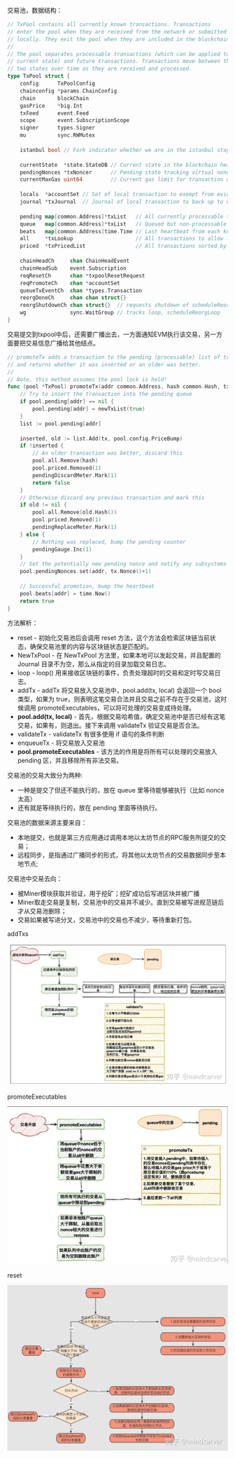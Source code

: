 交易池，数据结构：

```go
// TxPool contains all currently known transactions. Transactions
// enter the pool when they are received from the network or submitted
// locally. They exit the pool when they are included in the blockchain.
//
// The pool separates processable transactions (which can be applied to the
// current state) and future transactions. Transactions move between those
// two states over time as they are received and processed.
type TxPool struct {
    config      TxPoolConfig
    chainconfig *params.ChainConfig
    chain       blockChain
    gasPrice    *big.Int
    txFeed      event.Feed
    scope       event.SubscriptionScope
    signer      types.Signer
    mu          sync.RWMutex

    istanbul bool // Fork indicator whether we are in the istanbul stage.

    currentState  *state.StateDB // Current state in the blockchain head
    pendingNonces *txNoncer      // Pending state tracking virtual nonces
    currentMaxGas uint64         // Current gas limit for transaction caps

    locals  *accountSet // Set of local transaction to exempt from eviction rules
    journal *txJournal  // Journal of local transaction to back up to disk

    pending map[common.Address]*txList   // All currently processable transactions
    queue   map[common.Address]*txList   // Queued but non-processable transactions
    beats   map[common.Address]time.Time // Last heartbeat from each known account
    all     *txLookup                    // All transactions to allow lookups
    priced  *txPricedList                // All transactions sorted by price

    chainHeadCh     chan ChainHeadEvent
    chainHeadSub    event.Subscription
    reqResetCh      chan *txpoolResetRequest
    reqPromoteCh    chan *accountSet
    queueTxEventCh  chan *types.Transaction
    reorgDoneCh     chan chan struct{}
    reorgShutdownCh chan struct{}  // requests shutdown of scheduleReorgLoop
    wg              sync.WaitGroup // tracks loop, scheduleReorgLoop
}
```

交易提交到txpool中后，还需要广播出去，一方面通知EVM执行该交易，另一方面要把交易信息广播给其他结点。

```go
// promoteTx adds a transaction to the pending (processable) list of transactions
// and returns whether it was inserted or an older was better.
//
// Note, this method assumes the pool lock is held!
func (pool *TxPool) promoteTx(addr common.Address, hash common.Hash, tx *types.Transaction) bool {
    // Try to insert the transaction into the pending queue
    if pool.pending[addr] == nil {
        pool.pending[addr] = newTxList(true)
    }
    list := pool.pending[addr]

    inserted, old := list.Add(tx, pool.config.PriceBump)
    if !inserted {
        // An older transaction was better, discard this
        pool.all.Remove(hash)
        pool.priced.Removed(1)
        pendingDiscardMeter.Mark(1)
        return false
    }
    // Otherwise discard any previous transaction and mark this
    if old != nil {
        pool.all.Remove(old.Hash())
        pool.priced.Removed(1)
        pendingReplaceMeter.Mark(1)
    } else {
        // Nothing was replaced, bump the pending counter
        pendingGauge.Inc(1)
    }
    // Set the potentially new pending nonce and notify any subsystems of the new tx
    pool.pendingNonces.set(addr, tx.Nonce()+1)

    // Successful promotion, bump the heartbeat
    pool.beats[addr] = time.Now()
    return true
}
```

方法解析：

* reset - 初始化交易池后会调用 reset 方法，这个方法会检索区块链当前状态，确保交易池里的内容与区块链状态是匹配的。
* NewTxPool - 在 NewTxPool 方法里，如果本地可以发起交易，并且配置的 Journal 目录不为空，那么从指定的目录加载交易日志。
* loop - loop\(\) 用来接收区块链的事件，负责处理超时的交易和定时写交易日志。
* addTx - addTx 将交易放入交易池中，pool.add\(tx, local\) 会返回一个 bool 类型，如果为 true，则表明这笔交易合法并且交易之前不存在于交易池，这时候调用 promoteExecutables，可以将可处理的交易变成待处理。
* **pool.add\(tx, local\)** - 首先，根据交易哈希值，确定交易池中是否已经有这笔交易，如果有，则退出。接下来调用 validateTx 验证交易是否合法。
* validateTx - validateTx 有很多使用 if 语句的条件判断
* enqueueTx - 将交易放入交易池
* **pool.promoteExecutables** - 该方法的作用是将所有可以处理的交易放入 pending 区，并且移除所有非法交易。

交易池的交易大致分为两种:

* 一种是提交了但还不能执行的，放在 queue 里等待能够被执行（比如 nonce 太高）
* 还有就是等待执行的，放在 pending 里面等待执行。

交易池的数据来源主要来自：

* 本地提交，也就是第三方应用通过调用本地以太坊节点的RPC服务所提交的交易；
* 远程同步，是指通过广播同步的形式，将其他以太坊节点的交易数据同步至本地节点;

交易池中交易去向：

* 被Miner模块获取并验证，用于挖矿；挖矿成功后写进区块并被广播
* Miner取走交易是复制，交易池中的交易并不减少。直到交易被写进规范链后才从交易池删除；
* 交易如果被写进分叉，交易池中的交易也不减少，等待重新打包。

addTxs

![](/assets/txpool-addtxs.png)

promoteExecutables

![](/assets/txpool-promote-executables.png)

reset

![](/assets/txpool-reset.png)





